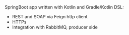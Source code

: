 SpringBoot app written with Kotlin and Gradle/Kotlin DSL:
- REST and SOAP via Feign http client
- HTTPs
- Integration with RabbitMQ, producer side
